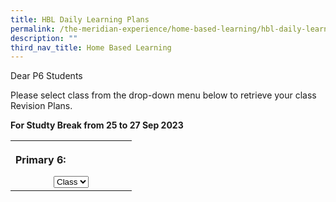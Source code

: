 ```yaml
---
title: HBL Daily Learning Plans
permalink: /the-meridian-experience/home-based-learning/hbl-daily-learning-plans/
description: ""
third_nav_title: Home Based Learning
---
```

Dear P6 Students  
  
Please select class from the drop-down menu below to retrieve your class Revision Plans.

<b>For&nbsp;Studty Break from 25 to 27 Sep 2023</b>
 
<table>
<tbody><tr>
<th style="width: 178px;">
  <p style="text-align: left;">Primary 6:</p>
  <select id="select">
 
  <option value="">Class</option>
  <option value="/files/The%20Meridian%20Experience/HBL/2023/p6ca_sb_25_to_27_sep_2023.pdf">6CA</option>
  <option value="/qql/slot/u143/Home Based Learning/2022/Sept/P5 RB HBL_29 Sep 2022.pdf">5RB</option>
  <option value="/qql/slot/u143/Home Based Learning/2022/Sept/P5 RS HBL_29 Sep 2022.pdf">5RS</option>
  <option value="/qql/slot/u143/Home Based Learning/2022/Sept/P5 RT HBL_29 Sep 2022.pdf">5RT</option>
  
  </select>
</th>
</tr>
</tbody></table>